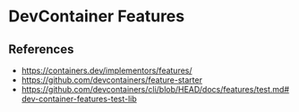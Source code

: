 # DevContainer Features

## References

- https://containers.dev/implementors/features/
- https://github.com/devcontainers/feature-starter
- https://github.com/devcontainers/cli/blob/HEAD/docs/features/test.md#dev-container-features-test-lib
